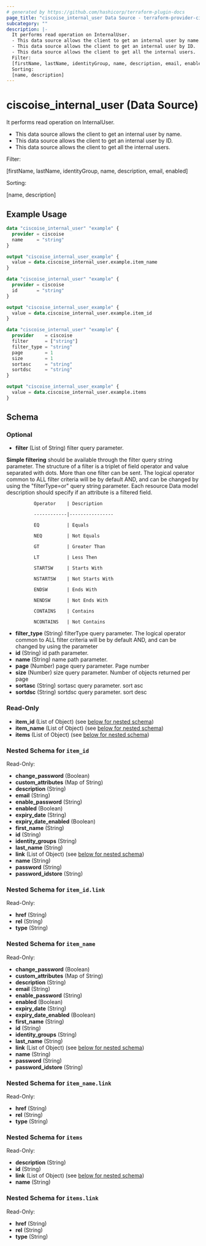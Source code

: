 ```yaml
---
# generated by https://github.com/hashicorp/terraform-plugin-docs
page_title: "ciscoise_internal_user Data Source - terraform-provider-ciscoise"
subcategory: ""
description: |-
  It performs read operation on InternalUser.
  - This data source allows the client to get an internal user by name.
  - This data source allows the client to get an internal user by ID.
  - This data source allows the client to get all the internal users.
  Filter:
  [firstName, lastName, identityGroup, name, description, email, enabled]
  Sorting:
  [name, description]
---
```


# ciscoise_internal_user (Data Source)

It performs read operation on InternalUser.

- This data source allows the client to get an internal user by name.
- This data source allows the client to get an internal user by ID.
- This data source allows the client to get all the internal users.

Filter:

[firstName, lastName, identityGroup, name, description, email, enabled]

Sorting:

[name, description]

## Example Usage

```terraform
data "ciscoise_internal_user" "example" {
  provider = ciscoise
  name     = "string"
}

output "ciscoise_internal_user_example" {
  value = data.ciscoise_internal_user.example.item_name
}

data "ciscoise_internal_user" "example" {
  provider = ciscoise
  id       = "string"
}

output "ciscoise_internal_user_example" {
  value = data.ciscoise_internal_user.example.item_id
}

data "ciscoise_internal_user" "example" {
  provider    = ciscoise
  filter      = ["string"]
  filter_type = "string"
  page        = 1
  size        = 1
  sortasc     = "string"
  sortdsc     = "string"
}

output "ciscoise_internal_user_example" {
  value = data.ciscoise_internal_user.example.items
}
```

<!-- schema generated by tfplugindocs -->
## Schema

### Optional

- **filter** (List of String) filter query parameter. 

**Simple filtering** should be available through the filter query string parameter. The structure of a filter is
a triplet of field operator and value separated with dots. More than one filter can be sent. The logical operator
common to ALL filter criteria will be by default AND, and can be changed by using the "filterType=or" query
string parameter. Each resource Data model description should specify if an attribute is a filtered field.



              Operator    | Description 

              ------------|----------------

              EQ          | Equals 

              NEQ         | Not Equals 

              GT          | Greater Than 

              LT          | Less Then 

              STARTSW     | Starts With 

              NSTARTSW    | Not Starts With 

              ENDSW       | Ends With 

              NENDSW      | Not Ends With 

              CONTAINS	  | Contains 

              NCONTAINS	  | Not Contains
- **filter_type** (String) filterType query parameter. The logical operator common to ALL filter criteria will be by default AND, and can be changed by using the parameter
- **id** (String) id path parameter.
- **name** (String) name path parameter.
- **page** (Number) page query parameter. Page number
- **size** (Number) size query parameter. Number of objects returned per page
- **sortasc** (String) sortasc query parameter. sort asc
- **sortdsc** (String) sortdsc query parameter. sort desc

### Read-Only

- **item_id** (List of Object) (see [below for nested schema](#nestedatt--item_id))
- **item_name** (List of Object) (see [below for nested schema](#nestedatt--item_name))
- **items** (List of Object) (see [below for nested schema](#nestedatt--items))

<a id="nestedatt--item_id"></a>
### Nested Schema for `item_id`

Read-Only:

- **change_password** (Boolean)
- **custom_attributes** (Map of String)
- **description** (String)
- **email** (String)
- **enable_password** (String)
- **enabled** (Boolean)
- **expiry_date** (String)
- **expiry_date_enabled** (Boolean)
- **first_name** (String)
- **id** (String)
- **identity_groups** (String)
- **last_name** (String)
- **link** (List of Object) (see [below for nested schema](#nestedobjatt--item_id--link))
- **name** (String)
- **password** (String)
- **password_idstore** (String)

<a id="nestedobjatt--item_id--link"></a>
### Nested Schema for `item_id.link`

Read-Only:

- **href** (String)
- **rel** (String)
- **type** (String)



<a id="nestedatt--item_name"></a>
### Nested Schema for `item_name`

Read-Only:

- **change_password** (Boolean)
- **custom_attributes** (Map of String)
- **description** (String)
- **email** (String)
- **enable_password** (String)
- **enabled** (Boolean)
- **expiry_date** (String)
- **expiry_date_enabled** (Boolean)
- **first_name** (String)
- **id** (String)
- **identity_groups** (String)
- **last_name** (String)
- **link** (List of Object) (see [below for nested schema](#nestedobjatt--item_name--link))
- **name** (String)
- **password** (String)
- **password_idstore** (String)

<a id="nestedobjatt--item_name--link"></a>
### Nested Schema for `item_name.link`

Read-Only:

- **href** (String)
- **rel** (String)
- **type** (String)



<a id="nestedatt--items"></a>
### Nested Schema for `items`

Read-Only:

- **description** (String)
- **id** (String)
- **link** (List of Object) (see [below for nested schema](#nestedobjatt--items--link))
- **name** (String)

<a id="nestedobjatt--items--link"></a>
### Nested Schema for `items.link`

Read-Only:

- **href** (String)
- **rel** (String)
- **type** (String)


